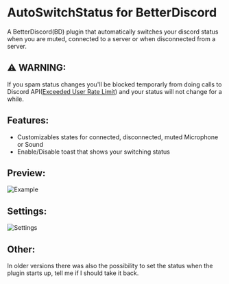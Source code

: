 # AutoSwitchStatus for BetterDiscord
A BetterDiscord(BD) plugin that automatically switches your discord status when you are muted, connected to a server or when disconnected from a server.
## ⚠️ WARNING:
If you spam status changes you'll be blocked temporarly from doing calls to Discord API([Exceeded User Rate Limit](https://discord.com/developers/docs/topics/rate-limits)) and your status will not change for a while.
## Features:
- Customizables states for connected, disconnected, muted Microphone or Sound
- Enable/Disable toast that shows your switching status
## Preview:
![Example](https://github.com/user-attachments/assets/02d64be7-77ff-4344-b777-c73cff2d39f6)
## Settings:
![Settings](https://github.com/user-attachments/assets/a3d5f44e-560a-48eb-a482-0aa0145e068d)
## Other:
In older versions there was also the possibility to set the status when the plugin starts up, tell me if I should take it back.

